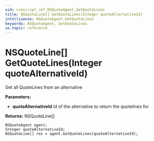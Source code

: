 ```yaml
---
uid: crmscript_ref_NSQuoteAgent_GetQuoteLines
title: NSQuoteLine[] GetQuoteLines(Integer quoteAlternativeId)
intellisense: NSQuoteAgent.GetQuoteLines
keywords: NSQuoteAgent, GetQuoteLines
so.topic: reference
---
```


# NSQuoteLine[] GetQuoteLines(Integer quoteAlternativeId)

Get all QuoteLines from an alternative

**Parameters:**
 - **quoteAlternativeId** Id of the alternative to return the quotelines for

**Returns:** NSQuoteLine[]

```crmscript
NSQuoteAgent agent;
Integer quoteAlternativeId;
NSQuoteLine[] res = agent.GetQuoteLines(quoteAlternativeId);
```

